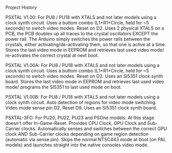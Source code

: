 Project History



PSXTAL V1.00: For PU8 / PU18 with XTALS and not later models using a clock synth circuit.
Uses a buttom combo (L1+R1+Circle, held for ~5 seconds) to switch video modes.
Reset on D2. Uses 2 physical XTALS on a PCB, the PCB doubles up all traces to the crystal oscillators EXCEPT the
power rail. The Arduino simply switches the power rails between the crystals, either activating/de-activating
them, so that one is active at a time. Stores the last video mode in EEPROM and retrieves last used video mode/ re-activates
the correct crystal at next boot.



PSXTAL V1.00A: For PU8 / PU18 with XTALS and not later models using a clock synth circuit.
Uses a buttom combo (L1+R1+Circle, held for ~5 seconds) to switch video modes.
Reset on D2. 
Uses an SI5351 clock synth board. Stores the last video mode in EEPROM and retrieves last used video mode/ programs the
SI5351 to last used mode on boot.



PSXTAL V1.00B: For PU8 / PU18 with XTALS and not later models using a clock synth circuit.
Auto detection of regions for video mode switching. 
Video mode sense pin D2, Reset D9. 
Uses an SI5351 clock synth board.



PSXTAL-3FO: For PU20, PU22, PU23 and PSOne models: At this stage doesn't offer In-Game-Reset.
Provides CPU Clock, GPU Clock and Sub-Carrier clocks. 
Automatically senses and switches between the correct GPU clock AND Sub-Carrier clocks depending
on game region detection (automatic via sense pin). Skips the normal NTSC443 mode at boot (on PAL models)
and launches straight into the native consoles video mode.
